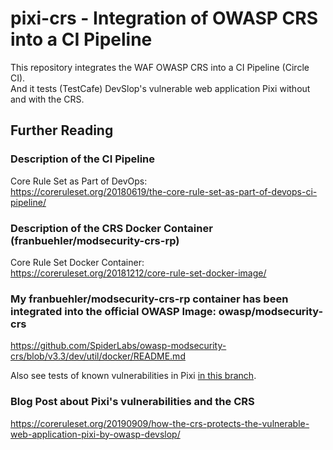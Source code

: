 # pixi-crs - Integration of OWASP CRS into a CI Pipeline     
This repository integrates the WAF OWASP CRS into a CI Pipeline (Circle CI).  
And it tests (TestCafe) DevSlop's vulnerable web application Pixi without and with the CRS.

## Further Reading

### Description of the CI Pipeline
Core Rule Set as Part of DevOps:     
https://coreruleset.org/20180619/the-core-rule-set-as-part-of-devops-ci-pipeline/

### Description of the CRS Docker Container (franbuehler/modsecurity-crs-rp)
Core Rule Set Docker Container:  
https://coreruleset.org/20181212/core-rule-set-docker-image/

### My franbuehler/modsecurity-crs-rp container has been integrated into the official OWASP Image: owasp/modsecurity-crs
https://github.com/SpiderLabs/owasp-modsecurity-crs/blob/v3.3/dev/util/docker/README.md

Also see tests of known vulnerabilities in Pixi [in this branch](https://github.com/DevSlop/pixi-crs/tree/test-pixi-vulnerabilities).

### Blog Post about Pixi's vulnerabilities and the CRS
https://coreruleset.org/20190909/how-the-crs-protects-the-vulnerable-web-application-pixi-by-owasp-devslop/
